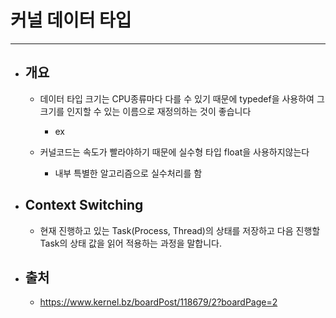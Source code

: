 
# 커널 데이터 타입
-----------------------------------------------


- ## 개요
	- 데이터 타입 크기는 CPU종류마다 다를 수 있기 때문에 typedef을 사용하여 그 크기를 인지할 수 있는 이름으로 재정의하는 것이 좋습니다
		+ ex

	- 커널코드는 속도가 빨라야하기 때문에 실수형 타입 float을 사용하지않는다
		+ 내부 특별한 알고리즘으로 실수처리를 함


- ## Context Switching
	- 현재 진행하고 있는 Task(Process, Thread)의 상태를 저장하고 다음 진행할 Task의 상태 값을 읽어 적용하는 과정을 말합니다.



- ## 출처
	- https://www.kernel.bz/boardPost/118679/2?boardPage=2

	<br/><br/><br/>